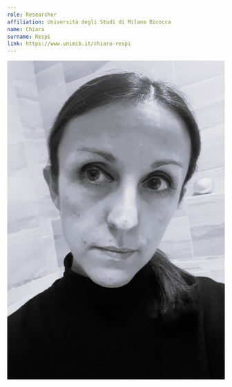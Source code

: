 ```yaml
---
role: Researcher
affiliation: Università degli Studi di Milano Bicocca
name: Chiara
surname: Respi
link: https://www.unimib.it/chiara-respi
---
```


![{name} {surname}](./profile.jpg)
